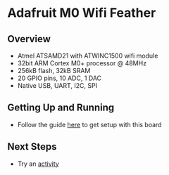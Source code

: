 # Adafruit M0 Wifi Feather

## Overview

- Atmel ATSAMD21 with ATWINC1500 wifi module
- 32bit ARM Cortex M0+ processor @ 48MHz
- 256kB flash, 32kB SRAM
- 20 GPIO pins, 10 ADC, 1 DAC
- Native USB, UART, I2C, SPI

## Getting Up and Running

* Follow the guide [here](https://learn.adafruit.com/adafruit-feather-m0-wifi-atwinc1500?view=all#setup) to get setup with this board

## Next Steps

* Try an [activity](/activities)
